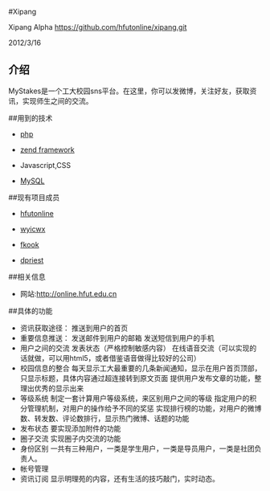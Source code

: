 #Xipang

Xipang Alpha
https://github.com/hfutonline/xipang.git

2012/3/16

## 介绍

MyStakes是一个工大校园sns平台。在这里，你可以发微博，关注好友，获取资讯，实现师生之间的交流。

##用到的技术

* [php](http://www.php.net)

* [zend framework](http://framework.zend.com)

* Javascript,CSS

* [MySQL](http://www.mysql.com)

##现有项目成员

* [hfutonline](https://github.com/hfutonline)

* [wyicwx](https://github.com/wyicwx)

* [fkook](https://github.com/fkook)

* [dpriest](https://github.com/dpriest)

##相关信息

* 网站:http://online.hfut.edu.cn

##具体的功能

* 资讯获取途径：
    推送到用户的首页
* 重要信息推送：
    发送邮件到用户的邮箱
    发送短信到用户的手机
* 用户之间的交流
    发表状态（严格控制敏感内容）
    在线语音交流（可以实现的话就做，可以用html5，或者借鉴语音做得比较好的公司）
* 校园信息的整合
    每天显示工大最重要的几条新闻通知，显示在用户首页顶部，只显示标题，具体内容通过超连接转到原文页面
    提供用户发布文章的功能，整理出优秀的显示出来
* 等级系统
    制定一套计算用户等级系统，来区别用户之间的等级
    指定用户的积分管理机制，对用户的操作给予不同的奖惩
    实现排行榜的功能，对用户的微博数、转发数、评论数排行，显示热门微博、话题的功能
* 发布状态
    要实现添加附件的功能
* 圈子交流
    实现圈子内交流的功能
* 身份区别
    一共有三种用户，一类是学生用户，一类是导员用户，一类是社团负责人。
* 帐号管理
* 资讯订阅
    显示明理苑的内容，还有生活的技巧敲门，实时动态。

